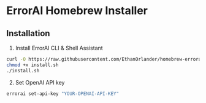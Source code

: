 # ErrorAI Homebrew Installer

## Installation

1. Install ErrorAI CLI & Shell Assistant

```zsh
curl -O https://raw.githubusercontent.com/EthanOrlander/homebrew-errorai/main/install.sh
chmod +x install.sh
./install.sh
```

2. Set OpenAI API key

```zsh
errorai set-api-key "YOUR-OPENAI-API-KEY"
```
